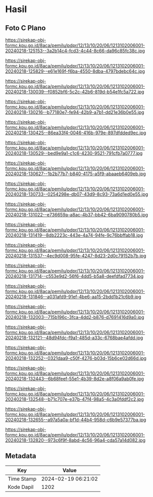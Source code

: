 # Hasil

## Foto C Plano

https://sirekap-obj-formc.kpu.go.id/8aca/pemilu/pdpr/12/13/10/20/06/1213102006001-20240218-125153--3a2b14c4-fcd3-4c44-8c66-da96c85fc38c.jpg

https://sirekap-obj-formc.kpu.go.id/8aca/pemilu/pdpr/12/13/10/20/06/1213102006001-20240218-125829--e61e169f-f6ba-4550-8dba-4797bdebc64c.jpg

https://sirekap-obj-formc.kpu.go.id/8aca/pemilu/pdpr/12/13/10/20/06/1213102006001-20240218-130039--f0852bf6-5c2c-42b6-819d-b54e1fc5a722.jpg

https://sirekap-obj-formc.kpu.go.id/8aca/pemilu/pdpr/12/13/10/20/06/1213102006001-20240218-130216--b77180e7-fe94-42b9-a7b1-dd21e36b0e55.jpg

https://sirekap-obj-formc.kpu.go.id/8aca/pemilu/pdpr/12/13/10/20/06/1213102006001-20240218-130425--86ea33f4-0046-416b-979e-897dfdded9ec.jpg

https://sirekap-obj-formc.kpu.go.id/8aca/pemilu/pdpr/12/13/10/20/06/1213102006001-20240218-130529--bed9e9a1-c1c6-4230-9521-791cfb7a0777.jpg

https://sirekap-obj-formc.kpu.go.id/8aca/pemilu/pdpr/12/13/10/20/06/1213102006001-20240218-130627--1b2b77b7-b840-4175-a5f9-abaaeb6409eb.jpg

https://sirekap-obj-formc.kpu.go.id/8aca/pemilu/pdpr/12/13/10/20/06/1213102006001-20240218-130733--0254298e-db07-43d9-8c93-73a6d1ed0e55.jpg

https://sirekap-obj-formc.kpu.go.id/8aca/pemilu/pdpr/12/13/10/20/06/1213102006001-20240218-131022--e736659a-a8ac-4b37-bb42-6ba9090780b5.jpg

https://sirekap-obj-formc.kpu.go.id/8aca/pemilu/pdpr/12/13/10/20/06/1213102006001-20240218-131419--8db2223c-443e-4a74-94fe-9c76bbffab18.jpg

https://sirekap-obj-formc.kpu.go.id/8aca/pemilu/pdpr/12/13/10/20/06/1213102006001-20240218-131537--4ec9d008-95fe-4247-8d23-2d0c79152b7b.jpg

https://sirekap-obj-formc.kpu.go.id/8aca/pemilu/pdpr/12/13/10/20/06/1213102006001-20240218-131714--c553e9d2-56f6-4dd5-b5a8-deefdfad7734.jpg

https://sirekap-obj-formc.kpu.go.id/8aca/pemilu/pdpr/12/13/10/20/06/1213102006001-20240218-131846--a031afd9-91ef-4be6-aa15-2bdd1b21c6b9.jpg

https://sirekap-obj-formc.kpu.go.id/8aca/pemilu/pdpr/12/13/10/20/06/1213102006001-20240218-132003--715b196c-3fca-4dd2-b876-d7691416d9a0.jpg

https://sirekap-obj-formc.kpu.go.id/8aca/pemilu/pdpr/12/13/10/20/06/1213102006001-20240218-132121--48d94fdc-f9a1-485d-a33c-6768bae4afdd.jpg

https://sirekap-obj-formc.kpu.go.id/8aca/pemilu/pdpr/12/13/10/20/06/1213102006001-20240218-132252--0321daa9-c50f-4276-b03d-15b6ce02d66d.jpg

https://sirekap-obj-formc.kpu.go.id/8aca/pemilu/pdpr/12/13/10/20/06/1213102006001-20240218-132443--6b68feef-55e1-4b39-8d2e-a8f06a9ab0fe.jpg

https://sirekap-obj-formc.kpu.go.id/8aca/pemilu/pdpr/12/13/10/20/06/1213102006001-20240218-132548--b71c707e-e37b-47f4-98a5-4c3a0fddf2c2.jpg

https://sirekap-obj-formc.kpu.go.id/8aca/pemilu/pdpr/12/13/10/20/06/1213102006001-20240218-132655--a97a5a0a-bf1d-44b4-958d-c6b9e57377ba.jpg

https://sirekap-obj-formc.kpu.go.id/8aca/pemilu/pdpr/12/13/10/20/06/1213102006001-20240218-132820--973c6f9f-8abd-4c56-96a4-cda57a14d082.jpg


## Metadata

| Key        | Value               |
| ---------- | ------------------- |
| Time Stamp | 2024-02-19 06:21:02 |
| Kode Dapil | 1202                |



